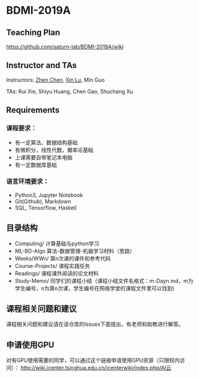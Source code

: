# BDMI-2019A

## Teaching Plan 

https://github.com/saturn-lab/BDMI-2019A/wiki

## Instructor and TAs

Instructors: [Zhen Chen](http://www.icenter.tsinghua.edu.cn/faculty/chenzhen/), [Xin Lu](https://www.linkedin.com/in/luxin433/), Min Guo

TAs: Rui Xie, Shiyu Huang, Chen Gao, Shuchang Xu

## Requirements

### 课程要求：

- 有一定算法、数据结构基础
- 有微积分，线性代数，概率论基础
- 上课需要自带笔记本电脑
- 有一定数据库基础

### 语言环境要求：

- Python3, Jupyter Notebook
- Git(Github), Markdown
- SQL, Tensorflow, Haskell


## 目录结构

- Computing/ 计算基础与python学习
- ML-BD-Algo 算法-数据管理-机器学习材料（思路）
- Weeks/WWn/ 第n次课的课件和参考代码
- Course-Projects/ 课程实践任务
- Readings/ 课程课外阅读的论文材料
- Study-Memo/ 同学们的课程小结（课程小结文件名格式：m-Dayn.md，m为学生编号，n为第n次课，学生编号在网络学堂的课程文件里可以找到)


## 课程相关问题和建议

课程相关问题和建议请在该仓库的Issues下面提出，有老师和助教进行解答。

## 申请使用GPU

对有GPU使用需要的同学，可以通过这个链接申请使用GPU资源（只限校内访问）：
http://wiki.icenter.tsinghua.edu.cn/icenterwiki/index.php/AI云

